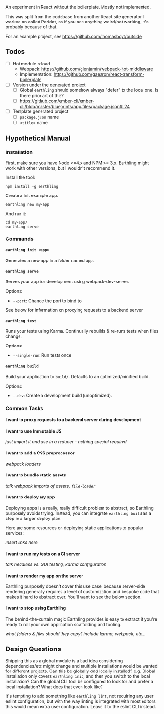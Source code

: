 An experiment in React without the boilerplate. Mostly not implemented.

This was split from the codebase from another React site generator I worked on called Peridot, so if you see anything weird/not working, it's probably because of that.

For an example project, see https://github.com/thomasboyt/outside

## Todos

* [ ] Hot module reload
  * Webpack: https://github.com/glenjamin/webpack-hot-middleware
  * Implementation: https://github.com/gaearon/react-transform-boilerplate
* [ ] Version under the generated project
  * [ ] Global `earthling` should somehow always "defer" to the local one. Is there prior art of this?
  * [ ] https://github.com/ember-cli/ember-cli/blob/master/blueprints/app/files/package.json#L24
* [ ] Template generated project
  * [ ] `package.json` name
  * [ ] `<title>` name

## Hypothetical Manual

### Installation

First, make sure you have Node >=4.x and NPM >= 3.x. Earthling might work with other versions, but I wouldn't recommend it.

Install the tool:

```
npm install -g earthling
```

Create a init example app:

```
earthling new my-app
```

And run it:

```
cd my-app/
earthling serve
```

### Commands

#### `earthling init <app>`

Generates a new app in a folder named `app`.

#### `earthling serve`

Serves your app for development using webpack-dev-server.

Options:

* `--port`: Change the port to bind to

See below for information on proxying requests to a backend server.

#### `earthling test`

Runs your tests using Karma. Continually rebuilds & re-runs tests when files change.

Options:

* `--single-run`: Run tests once

#### `earthling build`

Build your application to `build/`. Defaults to an optimized/minified build.

Options:

* `--dev`: Create a development build (unoptimized).

### Common Tasks

#### I want to proxy requests to a backend server during development

#### I want to use Immutable JS

*just import it and use in a reducer - nothing special required*

#### I want to add a CSS preprocessor

*webpack loaders*

#### I want to bundle static assets

*talk webpack imports of assets, `file-loader`*

#### I want to deploy my app

Deploying apps is a really, really difficult problem to abstract, so Earthling purposely avoids trying. Instead, you can integrate `earthling build` as a step in a larger deploy plan.

Here are some resources on deploying static applications to popular services:

*insert links here*

#### I want to run my tests on a CI server

*talk headless vs. GUI testing, karma configuration*

#### I want to render my app on the server

Earthling purposely doesn't cover this use case, because server-side rendering generally requires a level of customization and bespoke code that makes it hard to abstract over. You'll want to see the below section.

#### I want to stop using Earthling

The behind-the-curtain magic Earthling provides is easy to extract if you're ready to roll your own application scaffolding and tooling.

*what folders & files should they copy? include karma, webpack, etc...*

## Design Questions

Shipping this as a global module is a bad idea considering dependencies/etc might change and multiple installations would be wanted for different projects. Can this be globally *and* locally installed? e.g. Global installation only covers `earthling init`, and then you switch to the local installation? Can the global CLI tool be configured to look for and prefer a local installation? What does that even look like?

It's tempting to add something like `earthling lint`, not requiring any user eslint configuration, but with the way linting is integrated with most editors this would mean extra user configuration. Leave it to the eslint CLI instead.
